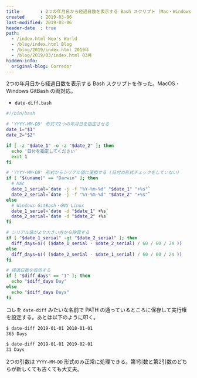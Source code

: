 ```yaml
---
title        : 2つの年月日から経過日数を表示する Bash スクリプト (Mac・Windows 両対応)
created      : 2019-03-06
last-modified: 2019-03-06
header-date  : true
path:
  - /index.html Neo's World
  - /blog/index.html Blog
  - /blog/2019/index.html 2019年
  - /blog/2019/03/index.html 03月
hidden-info:
  original-blog: Corredor
---
```


2つの年月日から経過日数を表示する Bash スクリプトを作った。MacOS・Windows GitBash の両対応。

- `date-diff.bash`

```bash
#!/bin/bash

# 'YYYY-MM-DD' 形式で2つの年月日を指定させる
date_1="$1"
date_2="$2"

if [ -z "$date_1" -o -z "$date_2" ]; then
  echo '日付を指定してください'
  exit 1
fi

# 'YYYY-MM-DD' 形式からシリアル値に変換する (日付の形式チェックをしていない)
if [ "$(uname)" == "Darwin" ]; then
  # Mac
  date_1_serial=`date -j -f "%Y-%m-%d" "$date_1" "+%s"`
  date_2_serial=`date -j -f "%Y-%m-%d" "$date_2" "+%s"`
else
  # Windows GitBash・GNU Linux
  date_1_serial=`date -d "$date_1" +%s`
  date_2_serial=`date -d "$date_2" +%s`
fi

# シリアル値がより大きい方から除算する
if [ "$date_1_serial" -gt "$date_2_serial" ]; then
  diff_days=$(( ($date_1_serial - $date_2_serial) / 60 / 60 / 24 ))
else
  diff_days=$(( ($date_2_serial - $date_1_serial) / 60 / 60 / 24 ))
fi

# 経過日数を表示する
if [ "$diff_days" == "1" ]; then
  echo "$diff_days Day"
else
  echo "$diff_days Days"
fi
```

コレを `date-diff` みたいな名前で PATH の通っているところに保存して実行権を設定する。あとは以下のように叩く。

```bash
$ date-diff 2019-01-01 2018-01-01
365 Days

$ date-diff 2019-01-01 2019-02-01
31 Days
```

2つの引数は `YYYY-MM-DD` 形式のみ正常に処理できる。第1引数と第2引数のどちらが新しくても古くても大丈夫。
